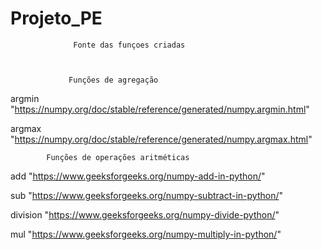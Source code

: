 # Projeto_PE

                  Fonte das funçoes criadas
                  
                  
                  
                 Funções de agregação           
argmin "https://numpy.org/doc/stable/reference/generated/numpy.argmin.html"

argmax "https://numpy.org/doc/stable/reference/generated/numpy.argmax.html"

            Funções de operações aritméticas
add "https://www.geeksforgeeks.org/numpy-add-in-python/"

sub "https://www.geeksforgeeks.org/numpy-subtract-in-python/"

division "https://www.geeksforgeeks.org/numpy-divide-python/"

mul "https://www.geeksforgeeks.org/numpy-multiply-in-python/"

